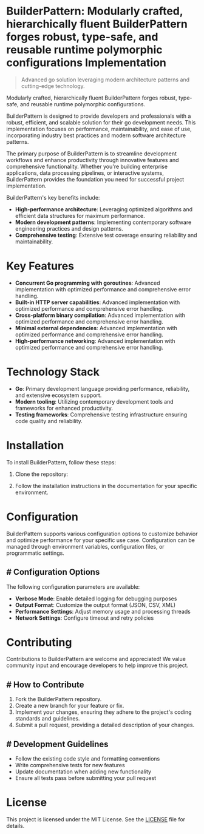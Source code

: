 <!-- fallback_BuilderPattern_20250810013351_40568 -->

# BuilderPattern: Modularly crafted, hierarchically fluent BuilderPattern forges robust, type-safe, and reusable runtime polymorphic configurations Implementation
> Advanced go solution leveraging modern architecture patterns and cutting-edge technology.

Modularly crafted, hierarchically fluent BuilderPattern forges robust, type-safe, and reusable runtime polymorphic configurations.

BuilderPattern is designed to provide developers and professionals with a robust, efficient, and scalable solution for their go development needs. This implementation focuses on performance, maintainability, and ease of use, incorporating industry best practices and modern software architecture patterns.

The primary purpose of BuilderPattern is to streamline development workflows and enhance productivity through innovative features and comprehensive functionality. Whether you're building enterprise applications, data processing pipelines, or interactive systems, BuilderPattern provides the foundation you need for successful project implementation.

BuilderPattern's key benefits include:

* **High-performance architecture**: Leveraging optimized algorithms and efficient data structures for maximum performance.
* **Modern development patterns**: Implementing contemporary software engineering practices and design patterns.
* **Comprehensive testing**: Extensive test coverage ensuring reliability and maintainability.

# Key Features

* **Concurrent Go programming with goroutines**: Advanced implementation with optimized performance and comprehensive error handling.
* **Built-in HTTP server capabilities**: Advanced implementation with optimized performance and comprehensive error handling.
* **Cross-platform binary compilation**: Advanced implementation with optimized performance and comprehensive error handling.
* **Minimal external dependencies**: Advanced implementation with optimized performance and comprehensive error handling.
* **High-performance networking**: Advanced implementation with optimized performance and comprehensive error handling.

# Technology Stack

* **Go**: Primary development language providing performance, reliability, and extensive ecosystem support.
* **Modern tooling**: Utilizing contemporary development tools and frameworks for enhanced productivity.
* **Testing frameworks**: Comprehensive testing infrastructure ensuring code quality and reliability.

# Installation

To install BuilderPattern, follow these steps:

1. Clone the repository:


2. Follow the installation instructions in the documentation for your specific environment.

# Configuration

BuilderPattern supports various configuration options to customize behavior and optimize performance for your specific use case. Configuration can be managed through environment variables, configuration files, or programmatic settings.

## # Configuration Options

The following configuration parameters are available:

* **Verbose Mode**: Enable detailed logging for debugging purposes
* **Output Format**: Customize the output format (JSON, CSV, XML)
* **Performance Settings**: Adjust memory usage and processing threads
* **Network Settings**: Configure timeout and retry policies

# Contributing

Contributions to BuilderPattern are welcome and appreciated! We value community input and encourage developers to help improve this project.

## # How to Contribute

1. Fork the BuilderPattern repository.
2. Create a new branch for your feature or fix.
3. Implement your changes, ensuring they adhere to the project's coding standards and guidelines.
4. Submit a pull request, providing a detailed description of your changes.

## # Development Guidelines

* Follow the existing code style and formatting conventions
* Write comprehensive tests for new features
* Update documentation when adding new functionality
* Ensure all tests pass before submitting your pull request

# License

This project is licensed under the MIT License. See the [LICENSE](https://github.com/laurindoisaac/BuilderPattern/blob/main/LICENSE) file for details.
